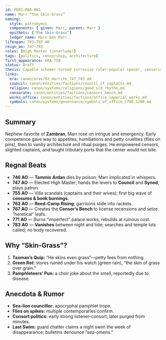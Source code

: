```yaml
---
id: PERS:MAR-001
name: Marr “the Skin-Grass”
naming:
  style: patronymic
  components: { given: Marr, parent: Marr }
  epithets: ["the Skin-Grass"]
  ledger_name: Marr ben Marr
lifespan: 703–783 AO
reign_ao: 747–783
roles: [High Master (interlude)]
tags: [politics, censorship, architecture]
first_appearance: ERA-750
status: Draft
thesis: Capable schemer turned corrosive ruler—popular opener, censorious midgame, sullen end—teaches ports to test the leash.
links:
  era: canon/eras/03_marrite_747_783.md
  council: canon/entities/factions/council_of_captains.md
  religion: canon/systems/religions/good_old_rhythm.md
  censorate: canon/entities/factions/censors_bench.md
  works_office: canon/entities/factions/office_imperial_works.md
  symbols: canon/systems/governance/symbols_of_office_c700_1200.md
---
```


## Summary
Nephew-favorite of **Zambran**, Marr rose on intrigue and emergency. Early competence gave way to appetites, humiliations and petty cruelties (flies on pins), then to vanity architecture and ritual purges. He empowered censors, slighted captains, and taught tributary ports that the center would not bite.

## Regnal Beats
- **746 AO** — **Tammis Ardan** dies by poison; Marr implicated in whispers.  
- **747 AO** — Elected High Master; hands the levers to **Council** and **Synod**, plays patron.  
- **755 AO** — Villa scandals (captains and their wives); first big wave of **censures & book burnings**.  
- **762 AO** — **Reed-Camp Rising**; garrisons slide into rackets.  
- **767 AO** — Creates the **Censor’s Bench** to license recensions and seize “heretical” leafs.  
- **771 AO** — Burns “imperfect” palace works; rebuilds at ruinous cost.  
- **783 AO** — **Vanishes** between night and tide; searches and temple lots called; no body recovered.

## Why “Skin-Grass”?
1) **Taxman’s Quip:** “He skins even grass”—petty fees from nothing.  
2) **Green Rot:** stores ruined under his watch (green rain), “the skin of grass over grain.”  
3) **Pamphleteers’ Pun:** a choir joke about the smell, reportedly due to disease.

## Anecdota & Rumor
- **Sea-lion councillor:** apocryphal pamphlet trope.  
- **Flies on spikes:** multiple contemporaries confirm.  
- **Consort politics:** early strong listener-consort; later purged from minutes.  
- **Last Swim:** guard chatter claims a night swim the week of disappearance; bulletins denounce “sea-omens.”
